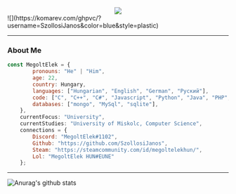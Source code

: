 <div align = "center"><img src="https://i.imgur.com/e6uhOkL.png"></div>
![](https://komarev.com/ghpvc/?username=SzollosiJanos&color=blue&style=plastic)

---

### About Me
```javascript
const MegoltElek = {
        pronouns: "He" | "Him",
        age: 22,
        country: Hungary,
        languages: ["Hungarian", "English", "German", "Руский"],
        code: ["C", "C++", "C#", "Javascript", "Python", "Java", "PHP", "HTML"],
        databases: ["mongo", "MySql", "sqlite"],
    },
    currentFocus: "University",
    currentStudies: "University of Miskolc, Computer Science",
    connections = {
        Discord: "MegoltElek#1102",
        Github: "https://github.com/SzollosiJanos",
        Steam: "https://steamcommunity.com/id/megoltelekhun/",
        Lol: "MegoltElek HUN#EUNE"
    };
```

---

![Anurag's github stats](https://github-readme-stats.vercel.app/api?username=SzollosiJanos&show_icons=true&theme=radical)
